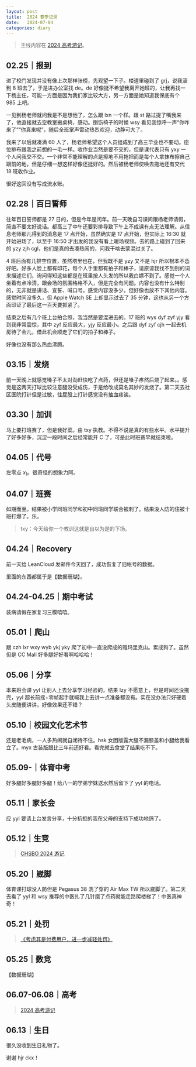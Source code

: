 ```yaml
---
layout: post
title:  2024 春季记录
date:   2024-07-04
categories: diary
---
```


>   主线内容在 [2024 高考游记](https://blog.lyccrius.site/diary/2024-ncee)。

## 02.25｜报到

进了校门发现并没有像上次那样张榜，先观望一下子。楼道里碰到了 grj，说我滚到 8 班去了，于是进办公室找 de。de 好像挺不希望我离开她班的，让我再找一下杨主任，可能一方面是因为我们家比较大方，另一方面是她知道我保底有个 985 上吧。

一见到杨老师就问我是不是想他了，怎么跟 lxn 一个样。跟 st 路过提了嘴我来了，他直接就去空教室搬桌椅，感动。捯饬椅子的时候 wsy 看见我惊呼一声“你咋来了”“你真来呢”，随后全班掌声雷动热烈欢迎，动静可大了。

我来了以后就凑满 60 人了，杨老师希望这个人员组成到了高三毕业也不要动。座位排布跟我之前想的一毛一样。收作业当然是要不交的，但是课代表只有 yxy 一个人问我交不交。一个非常不能理解的点是擦地不用拖把而是每个人拿抹布擦自己跟前的地，但是仔细一想这样好像还挺好的。然后被杨老师使唤去拖地还有交代 18 班收作业。

很好这回没有写成流水账。

## 02.28｜百日誓师

往年百日誓师都是 27 日的，但是今年是闰年。前一天晚自习课间跟杨老师请假，简直不要太好说话。都高三了中午还要彩排导致下午上不成课有点无法理解。从信息老师那儿得到的消息是 17 点开始，虽然确实是 17 点开始，但实际上 16:30 就开始进场了，以至于 16:50 才出发的我没有看上暖场视频。去的路上碰到了回来的 yzy zjh cgl，他们是真的去凑热闹的，问我干啥去蒙混过关了。

4 班后面有几排空位置，虽然塔里也在，但我既不是 yzy 又不是 hjr 所以根本不怂好吧。好多人脸上都有印花，每个人手里都有拍子和棒子，请原谅我找不到别的词来描述它们，询问得知这些都是在班里按人头发的所以我白嫖不到了。感觉一个人坐着有点冷清，跟会场的氛围格格不入，但是完全有问题。内容也没有什么特别的，无非就是讲话、宣誓、喊口号。感觉内容没多少，但好像也放不下其他内容。感觉时间没多久，但 Apple Watch SE 上却显示过去了 35 分钟，这也从另一个方面印证了最后这一百天要抓紧了。

结束之后有几个班上台拍合照，我当然是要混进去的。17 班的 wys dyf zyf yjy 看到我非常震惊，其中 zyf 反应最大，yjy 反应最小。之后跟 dyf zyf cjh 一起去机房待了会儿，借此机会顺走了它们的拍子和棒子。

好像也没有那么热血沸腾。

## 03.15｜发烧

前一天晚上就感觉嗓子不太对劲赶快吃了点药，但还是嗓子疼然后烧了起来。。感觉是这两天打球比较注意腿没受成伤，于是给改成莫名其妙的发烧了。第二天去社区医院打针但是过敏，往屁股上打针感觉没有抽血疼诶。

## 03.30｜加训

马上要打班赛了，但是我好菜。由 txy 执教。不得不说是真的有些水平。水平提升了好多好多，沉淀一段时间之后经常能开 C 了，可是此时班赛早就结束啦。

## 04.05｜代号

左零点 $x_1$。很奇怪的想象力阿。

## 04.07｜班赛

如期而至。结果被小学同班同学和初中同班同学联合被刺了。结果没人防的住被十班打爆了。乐。

>   txy：今天给你一个教训这就是自以为是的下场。

## 04.24｜Recovery

前一天给 LeanCloud 发邮件今天回了，成功恢复了旧帐号的数据。

里面的东西都属于是【数据珊瑚】。

## 04.24-04.25｜期中考试

装病请假在家复习三模嘻嘻。

## 05.01｜爬山

跟 czh lxr wxy wyb ykj yky 爬了初中一直没爬成的雅玛里克山。累成狗了。虽然但是 CC Mall 好多腿好好看啊哈哈哈！

## 05.06｜分享

本来班会课 yyl 让别人上去分享学习经验的，结果 lzy 不愿意上，但是时间还没拖完，yyl 超长前摇+零帧起手就喊我上去讲一点准备都没有。实在没办法只好硬着头皮随便讲讲，好像效果还不错？

## 05.10｜校园文化艺术节

还是老毛病，一人多热闹就自闭待不住。hsk 女团版露大腿不漏膝盖和小腿给我看立了。myx 古装版跟比三年前还好看。看完就去食堂了结果吃不下。

## 05.09-｜体育中考

好多腿好多腿好多腿！给八一的学弟学妹送水然后留下了 yyl 的电话。

## 05.11｜家长会

应 yyl 要请上台发言分享，十分抗拒的我在父母的支持下成功地鸽了。

## 05.12｜生竞

>   [CHSBO 2024 游记](https://blog.lyccrius.site/diary/chsbo-2024)

## 05.20｜崴脚

体育课打球没人防但是 Pegasus 38 洗了穿的 Air Max TW 所以崴脚了。第二天去看了 yyl 和 wsy 推荐的中医扎了几针磨了点药就能走路爬楼梯了！中医真神奇！

## 05.21｜处罚

>   [《考虑其是付费用户，进一步减轻处罚》](https://www.luogu.com.cn/discuss/824345)

## 05.25｜数竞

【数据珊瑚】

## 06.07-06.08｜高考

>   [2024 高考游记](https://blog.lyccrius.site/diary/ncee-2024)

## 06.13｜生日

很久没收到生日礼物了。

谢谢 hjr ckx！